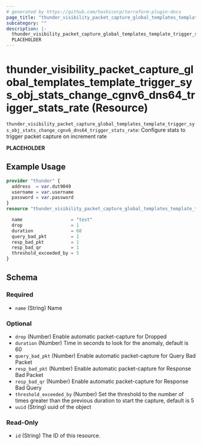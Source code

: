 ```yaml
---
# generated by https://github.com/hashicorp/terraform-plugin-docs
page_title: "thunder_visibility_packet_capture_global_templates_template_trigger_sys_obj_stats_change_cgnv6_dns64_trigger_stats_rate Resource - terraform-provider-thunder"
subcategory: ""
description: |-
  thunder_visibility_packet_capture_global_templates_template_trigger_sys_obj_stats_change_cgnv6_dns64_trigger_stats_rate: Configure stats to trigger packet capture on increment rate
  PLACEHOLDER
---
```


# thunder_visibility_packet_capture_global_templates_template_trigger_sys_obj_stats_change_cgnv6_dns64_trigger_stats_rate (Resource)

`thunder_visibility_packet_capture_global_templates_template_trigger_sys_obj_stats_change_cgnv6_dns64_trigger_stats_rate`: Configure stats to trigger packet capture on increment rate

__PLACEHOLDER__

## Example Usage

```terraform
provider "thunder" {
  address  = var.dut9049
  username = var.username
  password = var.password
}
resource "thunder_visibility_packet_capture_global_templates_template_trigger_sys_obj_stats_change_cgnv6_dns64_trigger_stats_rate" "thunder_visibility_packet_capture_global_templates_template_trigger_sys_obj_stats_change_cgnv6_dns64_trigger_stats_rate" {

  name                  = "test"
  drop                  = 1
  duration              = 60
  query_bad_pkt         = 1
  resp_bad_pkt          = 1
  resp_bad_qr           = 1
  threshold_exceeded_by = 5
}
```

<!-- schema generated by tfplugindocs -->
## Schema

### Required

- `name` (String) Name

### Optional

- `drop` (Number) Enable automatic packet-capture for Dropped
- `duration` (Number) Time in seconds to look for the anomaly, default is 60
- `query_bad_pkt` (Number) Enable automatic packet-capture for Query Bad Packet
- `resp_bad_pkt` (Number) Enable automatic packet-capture for Response Bad Packet
- `resp_bad_qr` (Number) Enable automatic packet-capture for Response Bad Query
- `threshold_exceeded_by` (Number) Set the threshold to the number of times greater than the previous duration to start the capture, default is 5
- `uuid` (String) uuid of the object

### Read-Only

- `id` (String) The ID of this resource.


